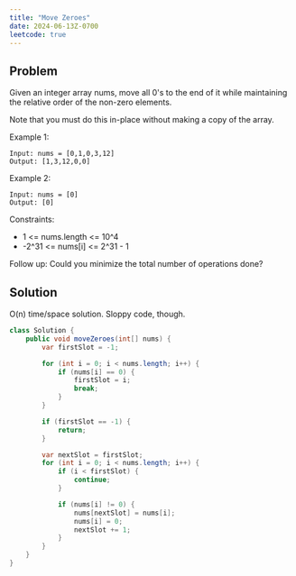 ```yaml
---
title: "Move Zeroes"
date: 2024-06-13Z-0700
leetcode: true
---
```


## Problem

Given an integer array nums, move all 0's to the end of it while maintaining the relative order of the non-zero elements.

Note that you must do this in-place without making a copy of the array.

Example 1:

```text
Input: nums = [0,1,0,3,12]
Output: [1,3,12,0,0]
```

Example 2:

```text
Input: nums = [0]
Output: [0]
```

Constraints:

- 1 <= nums.length <= 10^4
- -2^31 <= nums[i] <= 2^31 - 1

Follow up: Could you minimize the total number of operations done?

## Solution

O(n) time/space solution. Sloppy code, though.

```java
class Solution {
    public void moveZeroes(int[] nums) {
        var firstSlot = -1;

        for (int i = 0; i < nums.length; i++) {
            if (nums[i] == 0) {
                firstSlot = i;
                break;
            }
        }

        if (firstSlot == -1) {
            return;
        }

        var nextSlot = firstSlot;
        for (int i = 0; i < nums.length; i++) {
            if (i < firstSlot) {
                continue;
            }

            if (nums[i] != 0) {
                nums[nextSlot] = nums[i];
                nums[i] = 0;
                nextSlot += 1;
            }
        }
    }
}
```
